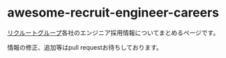 # awesome-recruit-engineer-careers

[リクルートグループ](http://www.recruit.jp)各社のエンジニア採用情報についてまとめるページです。

情報の修正、追加等はpull requestお待ちしております。

